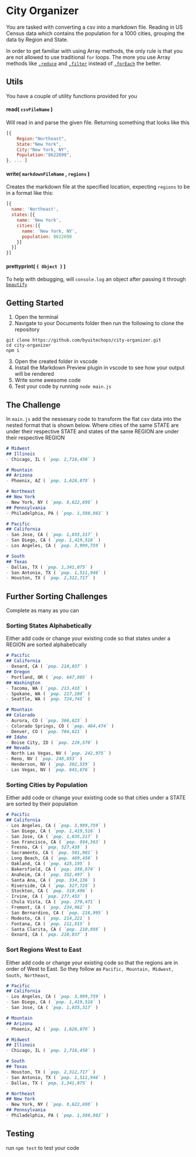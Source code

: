 # City Organizer

You are tasked with converting a csv into a markdown file. Reading in US Census data which contains the population for a 1000 cities, grouping the data by Region and State.

In order to get familiar with using Array methods, the only rule is that you are not allowed to use traditional `for` loops. The more you use Array methods like [`.reduce`](https://developer.mozilla.org/en-US/docs/Web/JavaScript/Reference/Global_Objects/Array/Reduce) and [`.filter`](https://developer.mozilla.org/en-US/docs/Web/JavaScript/Reference/Global_Objects/Array/filter) instead of [`.forEach`](https://developer.mozilla.org/en-US/docs/Web/JavaScript/Reference/Global_Objects/Array/forEach) the better.

## Utils
You have a couple of utility functions provided for you

#### read( `csvFileName` )
Will read in and parse the given file. Returning something that looks like this
``` js
[{ 
    Region:"Northeast",
    State:"New York",
    City:"New York, NY",
    Population:"8622698",
}, ... ]
```
    
#### write( `markdownFileName` , `regions` )
Creates the markdown file at the specified location, expecting `regions`
to be in a format like this:
``` js
[{
  name: 'Northeast',
  states:[{
    name: 'New York',
    cities:[{
      name: 'New York, NY',
      population: 8622698
    }]
  }]
}]
```

#### prettyprint( `{ Object }` )
To help with debugging, will `console.log`
an object after passing it through [`beautify`](https://www.npmjs.com/package/js-beautify)

## Getting Started

1. Open the terminal
2. Navigate to your Documents folder then run the following to clone the repository
```
git clone https://github.com/byuitechops/city-organizer.git
cd city-organizer
npm i
```
3. Open the created folder in vscode
4. Install the Markdown Preview plugin in vscode to see how your output will be rendered
5. Write some awesome code
5. Test your code by running `node main.js`

## The Challenge
In `main.js` add the nessesary code to transform the flat csv data into the nested format that is shown below. Where cities of the same STATE are under their respective STATE and states of the same REGION are under their respective REGION

``` md
# Midwest
## Illinois
- Chicago, IL ( `pop. 2,716,450` )

# Mountain
## Arizona
- Phoenix, AZ ( `pop. 1,626,078` )

# Northeast
## New York
- New York, NY ( `pop. 8,622,698` )
## Pennsylvania
- Philadelphia, PA ( `pop. 1,580,863` )

# Pacific
## California
- San Jose, CA ( `pop. 1,035,317` )
- San Diego, CA ( `pop. 1,419,516` )
- Los Angeles, CA ( `pop. 3,999,759` )

# South
## Texas
- Dallas, TX ( `pop. 1,341,075` )
- San Antonio, TX ( `pop. 1,511,946` )
- Houston, TX ( `pop. 2,312,717` )
```

## Further Sorting Challenges
Complete as many as you can

### Sorting States Alphabetically
Either add code or change your existing code so that states under a REGION are sorted alphabetically
``` md
# Pacific
## California
- Oxnard, CA ( `pop. 210,037` )
## Oregon
- Portland, OR ( `pop. 647,805` )
## Washington
- Tacoma, WA ( `pop. 213,418` )
- Spokane, WA ( `pop. 217,108` )
- Seattle, WA ( `pop. 724,745` )

# Mountain
## Colorado
- Aurora, CO ( `pop. 366,623` )
- Colorado Springs, CO ( `pop. 464,474` )
- Denver, CO ( `pop. 704,621` )
## Idaho
- Boise City, ID ( `pop. 226,570` )
## Nevada
- North Las Vegas, NV ( `pop. 242,975` )
- Reno, NV ( `pop. 248,853` )
- Henderson, NV ( `pop. 302,539` )
- Las Vegas, NV ( `pop. 641,676` )
```

### Sorting Cities by Population
Either add code or change your existing code so that cities under a STATE are sorted by their population
``` md
# Pacific
## California
- Los Angeles, CA ( `pop. 3,999,759` )
- San Diego, CA ( `pop. 1,419,516` )
- San Jose, CA ( `pop. 1,035,317` )
- San Francisco, CA ( `pop. 884,363` )
- Fresno, CA ( `pop. 527,438` )
- Sacramento, CA ( `pop. 501,901` )
- Long Beach, CA ( `pop. 469,450` )
- Oakland, CA ( `pop. 425,195` )
- Bakersfield, CA ( `pop. 380,874` )
- Anaheim, CA ( `pop. 352,497` )
- Santa Ana, CA ( `pop. 334,136` )
- Riverside, CA ( `pop. 327,728` )
- Stockton, CA ( `pop. 310,496` )
- Irvine, CA ( `pop. 277,453` )
- Chula Vista, CA ( `pop. 270,471` )
- Fremont, CA ( `pop. 234,962` )
- San Bernardino, CA ( `pop. 216,995` )
- Modesto, CA ( `pop. 214,221` )
- Fontana, CA ( `pop. 211,815` )
- Santa Clarita, CA ( `pop. 210,888` )
- Oxnard, CA ( `pop. 210,037` )
```


### Sort Regions West to East
Either add code or change your existing code so that the regions are in order of West to East. So they follow as `Pacific, Mountain, Midwest, South, Northeast`,

``` md
# Pacific
## California
- Los Angeles, CA ( `pop. 3,999,759` )
- San Diego, CA ( `pop. 1,419,516` )
- San Jose, CA ( `pop. 1,035,317` )

# Mountain
## Arizona
- Phoenix, AZ ( `pop. 1,626,078` )

# Midwest
## Illinois
- Chicago, IL ( `pop. 2,716,450` )

# South
## Texas
- Houston, TX ( `pop. 2,312,717` )
- San Antonio, TX ( `pop. 1,511,946` )
- Dallas, TX ( `pop. 1,341,075` )

# Northeast
## New York
- New York, NY ( `pop. 8,622,698` )
## Pennsylvania
- Philadelphia, PA ( `pop. 1,580,863` )
```

## Testing
run `npm test` to test your code